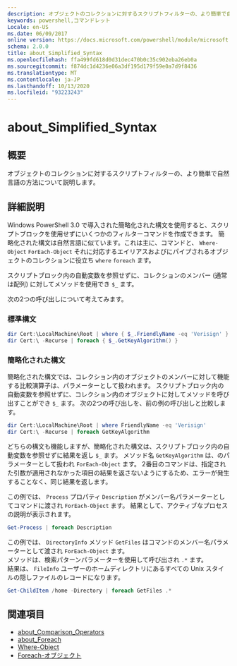 ```yaml
---
description: オブジェクトのコレクションに対するスクリプトフィルターの、より簡単で自然言語の方法について説明します。
keywords: powershell,コマンドレット
Locale: en-US
ms.date: 06/09/2017
online version: https://docs.microsoft.com/powershell/module/microsoft.powershell.core/about/about_simplified_syntax?view=powershell-5.1&WT.mc_id=ps-gethelp
schema: 2.0.0
title: about_Simplified_Syntax
ms.openlocfilehash: ffa499fd618d0d31dec470b0c35c902eba26eb0a
ms.sourcegitcommit: f874dc1d4236e06a3df195d179f59e0a7d9f8436
ms.translationtype: MT
ms.contentlocale: ja-JP
ms.lasthandoff: 10/13/2020
ms.locfileid: "93223243"
---
```

# <a name="about_simplified_syntax"></a>about_Simplified_Syntax

## <a name="short-description"></a>概要

オブジェクトのコレクションに対するスクリプトフィルターの、より簡単で自然言語の方法について説明します。

## <a name="long-description"></a>詳細説明

Windows PowerShell 3.0 で導入された簡略化された構文を使用すると、スクリプトブロックを使用せずにいくつかのフィルターコマンドを作成できます。 簡略化された構文は自然言語に似ています。これは主に、コマンドと、 `Where-Object` `ForEach-Object` それに対応するエイリアスおよびにパイプされるオブジェクトのコレクションに役立ち `where` `foreach` ます。

スクリプトブロック内の自動変数を参照せずに、コレクションのメンバー (通常は配列) に対してメソッドを使用でき `$_` ます。

次の2つの呼び出しについて考えてみます。

### <a name="standard-syntax"></a>標準構文

```powershell
dir Cert:\LocalMachine\Root | where { $_.FriendlyName -eq 'Verisign' }
dir Cert:\ -Recurse | foreach { $_.GetKeyAlgorithm() }
```

### <a name="simplified-syntax"></a>簡略化された構文

簡略化された構文では、コレクション内のオブジェクトのメンバーに対して機能する比較演算子は、パラメーターとして扱われます。 スクリプトブロック内の自動変数を参照せずに、コレクション内のオブジェクトに対してメソッドを呼び出すことができ `$_` ます。
次の2つの呼び出しを、前の例の呼び出しと比較します。

```powershell
dir Cert:\LocalMachine\Root | where FriendlyName -eq 'Verisign'
dir Cert:\ -Recurse | foreach GetKeyAlgorithm
```

どちらの構文も機能しますが、簡略化された構文は、スクリプトブロック内の自動変数を参照せずに結果を返し `$_` ます。
メソッド名 `GetKeyAlgorithm` は、のパラメーターとして扱われ `ForEach-Object` ます。
2番目のコマンドは、指定された引数が適用されなかった項目の結果を返さないようにするため、エラーが発生することなく、同じ結果を返します。

この例では、 `Process` プロパティ `Description` がメンバー名パラメーターとしてコマンドに渡され `ForEach-Object` ます。 結果として、アクティブなプロセスの説明が表示されます。

```powershell
Get-Process | foreach Description
```

この例では、 `DirectoryInfo` メソッド `GetFiles` はコマンドのメンバー名パラメーターとして渡され `ForEach-Object` ます。  
メソッドは、検索パターンパラメーターを使用して呼び出され `.*` ます。  
結果は、 `FileInfo` ユーザーのホームディレクトリにあるすべての Unix スタイルの隠しファイルのレコードになります。 

```powershell
Get-ChildItem /home -Directory | foreach GetFiles .*
```

## <a name="see-also"></a>関連項目

- [about_Comparison_Operators](about_Comparison_Operators.md)
- [about_Foreach](about_Foreach.md)
- [Where-Object](xref:Microsoft.PowerShell.Core.Where-Object)
- [Foreach-オブジェクト](xref:Microsoft.PowerShell.Core.ForEach-Object)
